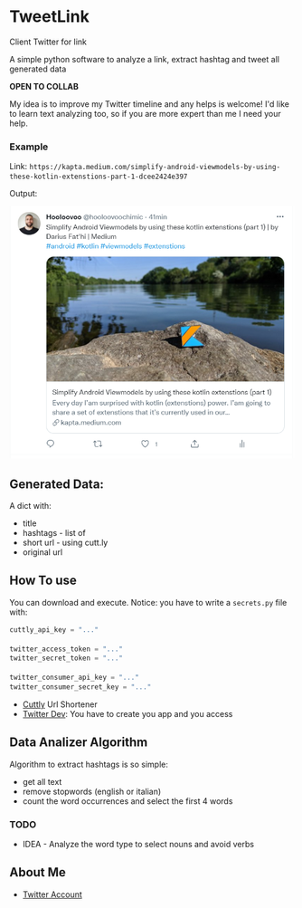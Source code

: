 # TweetLink
Client Twitter for link

A simple python software to analyze a link, extract hashtag and tweet all generated data

**OPEN TO COLLAB**

My idea is to improve my Twitter timeline and any helps is welcome! 
I'd like to learn text analyzing too, so if you are more expert than me I need your help.

### Example
Link: `https://kapta.medium.com/simplify-android-viewmodels-by-using-these-kotlin-extenstions-part-1-dcee2424e397`

Output:

![Example Tweet](example_tweet_link.png)

## Generated Data:
A dict with:
* title
* hashtags - list of
* short url - using cutt.ly
* original url

## How To use
You can download and execute.
Notice: you have to write a `secrets.py` file with:

``` python
cuttly_api_key = "..."

twitter_access_token = "..."
twitter_secret_token = "..."

twitter_consumer_api_key = "..."
twitter_consumer_secret_key = "..."
```

* [Cuttly](https://cutt.ly/) Url Shortener
* [Twitter Dev](https://developer.twitter.com/): You have to create you app and you access

## Data Analizer Algorithm 
Algorithm to extract hashtags is so simple:
* get all text
* remove stopwords (english or italian)
* count the word occurrences and select the first 4 words

### TODO
* IDEA - Analyze the word type to select nouns and avoid verbs

## About Me
* [Twitter Account](https://twitter.com/hooloovoochimic)
